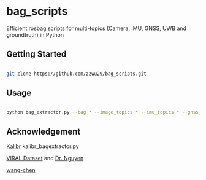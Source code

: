 bag_scripts
=============

Efficient rosbag scripts for multi-topics (Camera, IMU, GNSS, UWB and groundtruth) in Python

Getting Started
---------------

```bash

git clone https://github.com/zzwu29/bag_scripts.git
```

Usage
--------------


```bash

python bag_extractor.py --bag * --image_topics * --imu_topics * --gnss_topics * --uwb_topics * --gt_topics * --output_folder ?(default: ~/Desktop/)
```

Acknowledgement
---------------
   [Kalibr](https://github.com/ethz-asl/kalibr) kalibr_bagextractor.py
   
   [VIRAL Dataset](https://github.com/ntu-aris/ntu_viral_dataset) and [Dr. Nguyen](https://github.com/brytsknguyen)
   
   [wang-chen](https://github.com/wang-chen/uwb_driver)

